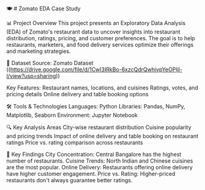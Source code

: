 🍽️ #  Zomato EDA Case Study

📊 Project Overview
This project presents an Exploratory Data Analysis (EDA) of Zomato's restaurant data to uncover insights into restaurant distribution, ratings, pricing, and customer preferences. The goal is to help restaurants, marketers, and food delivery services optimize their offerings and marketing strategies.

📂 Dataset
Source: Zomato Dataset ((https://drive.google.com/file/d/1CwI3IRkBo-6xzcQdrQwhivpYeOPIjl-I/view?usp=sharing))


Key Features:
Restaurant names, locations, and cuisines
Ratings, votes, and pricing details
Online delivery and table booking options


🛠️ Tools & Technologies
Languages: Python
Libraries: Pandas, NumPy, Matplotlib, Seaborn
Environment: Jupyter Notebook


🔍 Key Analysis Areas
City-wise restaurant distribution
Cuisine popularity and pricing trends
Impact of online delivery and table booking on restaurant ratings
Price vs. rating comparison across restaurants


🌟 Key Findings
City Concentration: Central Bangalore has the highest number of restaurants.
Cuisine Trends: North Indian and Chinese cuisines are the most popular.
Online Delivery: Restaurants offering online delivery have higher customer engagement.
Price vs. Rating: Higher-priced restaurants don't always guarantee better ratings.
